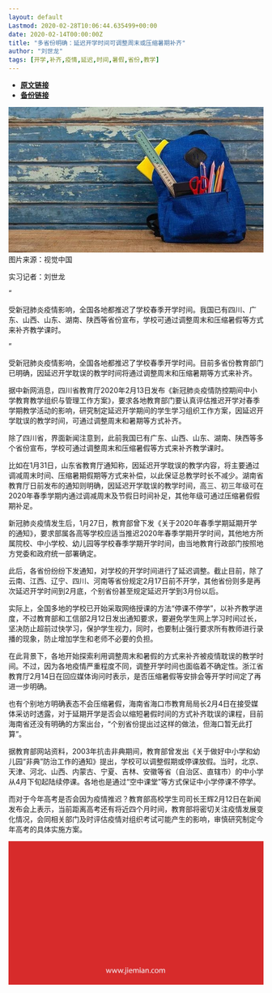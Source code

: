 ```yaml
---
layout: default
Lastmod: 2020-02-28T10:06:44.635499+00:00
date: 2020-02-14T00:00:00Z
title: "多省份明确：延迟开学时间可调整周末或压缩暑期补齐"
author: "刘世龙"
tags: [开学,补齐,疫情,延迟,时间,暑假,省份,教学]
---
```


* [**原文链接**](http://mp.weixin.qq.com/s?__biz=MjM5NTE0ODc2Nw==&amp;mid=2650463305&amp;idx=4&amp;sn=b3d8db56fd0451166222f4b6ca5526a3&amp;chksm=bef29af9898513ef065572709eb7478dab5fa4e73d7c3d73e45e66007592c6f93b19b840b6f2#rd)
* [**备份链接**](http://archive.today/LujCQ)


![](/images/post/291f669d5d8e53bf3eee7907ef1702a9.jpg)图片来源：视觉中国

实习记者：刘世龙

“

  

受新冠肺炎疫情影响，全国各地都推迟了学校春季开学时间。我国已有四川、广东、山西、山东、湖南、陕西等省份宣布，学校可通过调整周末和压缩暑假等方式来补齐教学课时。

  

”

受新冠肺炎疫情影响，全国各地都推迟了学校春季开学时间。目前多省份教育部门已明确，因延迟开学耽误的教学时间将通过调整周末和压缩暑期等方式来补齐。  

据中新网消息，四川省教育厅2020年2月13日发布《新冠肺炎疫情防控期间中小学教育教学组织与管理工作方案》，要求各地教育部门要认真评估推迟开学对春季学期教学活动的影响，研究制定延迟开学期间的学生学习组织工作方案，因延迟开学耽误的教学时间，可通过调整周末和暑期等方式补齐。

除了四川省，界面新闻注意到，此前我国已有广东、山西、山东、湖南、陕西等多个省份宣布，学校可通过调整周末和压缩暑假等方式来补齐教学课时。

比如在1月31日，山东省教育厅通知称，因延迟开学耽误的教学内容，将主要通过调减周末时间、压缩暑期假期等方式来补偿，以此保证总教学时长不减少。湖南省教育厅日前发布的通知则明确，因延迟开学耽误的教学时间，高三、初三年级可在2020年春季学期内通过调减周末及节假日时间补足，其他年级可通过压缩暑假假期补足。

新冠肺炎疫情发生后，1月27日，教育部曾下发《关于2020年春季学期延期开学的通知》，要求部属各高等学校应适当推迟2020年春季学期开学时间，其他地方所属院校、中小学校、幼儿园等学校春季学期开学时间，由当地教育行政部门按照地方党委和政府统一部署确定。

此后，各省份纷纷下发通知，对学校的开学时间进行了延迟调整。截止目前，除了云南、江西、辽宁、四川、河南等省份规定2月17日前不开学，其他省份则多是再次延迟开学时间到2月底，个别省份甚至规定延迟开学到3月份以后。

实际上，全国多地的学校已开始采取网络授课的方法“停课不停学”，以补齐教学进度，不过教育部和工信部2月12日发出通知要求，要避免学生网上学习时间过长，坚决防止超前过快学习，保护学生视力，同时，也要制止强行要求所有教师进行录播的现象，防止增加学生和老师不必要的负担。

在此背景下，各地开始探索利用调整周末和暑假的方式来补齐被疫情耽误的教学时间。不过，因为各地疫情严重程度不同，调整开学时间也面临着不确定性。浙江省教育厅2月14日在回应媒体询问时表示，是否压缩暑假等安排会等开学时间定了再进一步明确。

也有个别地方明确表态不会压缩暑假，海南省海口市教育局局长2月4日在接受媒体采访时透露，对于延期开学是否会以缩短暑假时间的方式补齐耽误的课程，目前海南省还没有明确的方案出台，“个别省份提出过这样的做法，但海口暂无此打算”。

据教育部网站资料，2003年抗击非典期间，教育部曾发出《关于做好中小学和幼儿园“非典”防治工作的通知》提出，学校可以调整假期或停课放假。当时，北京、天津、河北、山西、内蒙古、宁夏、吉林、安徽等省（自治区、直辖市）的中小学从4月下旬起陆续停课。各地也是通过“空中课堂”等方式保证中小学停课不停学。

而对于今年高考是否会因为疫情推迟？教育部高校学生司司长王辉2月12日在新闻发布会上表示，当前距离高考还有将近四个月时间，教育部将密切关注疫情发展变化情况，会同相关部门及时评估疫情对组织考试可能产生的影响，审慎研究制定今年高考的具体实施方案。

![](/images/post/3ef9527fd7edfb43b0c70486c7a956af.jpg)


